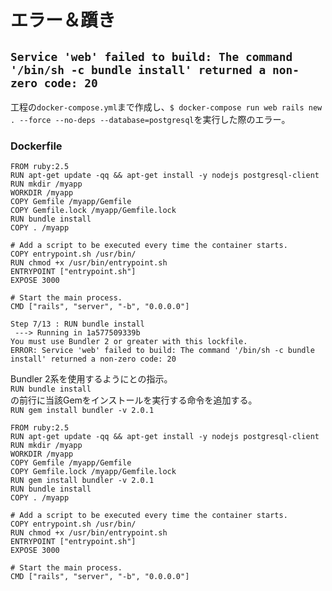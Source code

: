 # エラー＆躓き

## ``Service 'web' failed to build: The command '/bin/sh -c bundle install' returned a non-zero code: 20``
工程の``docker-compose.yml``まで作成し、``$ docker-compose run web rails new . --force --no-deps --database=postgresql``を実行した際のエラー。

### Dockerfile

~~~dockerfile:変更前
FROM ruby:2.5
RUN apt-get update -qq && apt-get install -y nodejs postgresql-client
RUN mkdir /myapp
WORKDIR /myapp
COPY Gemfile /myapp/Gemfile
COPY Gemfile.lock /myapp/Gemfile.lock
RUN bundle install
COPY . /myapp

# Add a script to be executed every time the container starts.
COPY entrypoint.sh /usr/bin/
RUN chmod +x /usr/bin/entrypoint.sh
ENTRYPOINT ["entrypoint.sh"]
EXPOSE 3000

# Start the main process.
CMD ["rails", "server", "-b", "0.0.0.0"]
~~~

~~~ログ＆エラーメッセージの一部
Step 7/13 : RUN bundle install
 ---> Running in 1a577509339b
You must use Bundler 2 or greater with this lockfile.
ERROR: Service 'web' failed to build: The command '/bin/sh -c bundle install' returned a non-zero code: 20
~~~

Bundler 2系を使用するようにとの指示。  
``RUN bundle install``  
の前行に当該Gemをインストールを実行する命令を追加する。  
``RUN gem install bundler -v 2.0.1``

~~~dockerfile:変更後
FROM ruby:2.5
RUN apt-get update -qq && apt-get install -y nodejs postgresql-client
RUN mkdir /myapp
WORKDIR /myapp
COPY Gemfile /myapp/Gemfile
COPY Gemfile.lock /myapp/Gemfile.lock
RUN gem install bundler -v 2.0.1
RUN bundle install
COPY . /myapp

# Add a script to be executed every time the container starts.
COPY entrypoint.sh /usr/bin/
RUN chmod +x /usr/bin/entrypoint.sh
ENTRYPOINT ["entrypoint.sh"]
EXPOSE 3000

# Start the main process.
CMD ["rails", "server", "-b", "0.0.0.0"]
~~~
